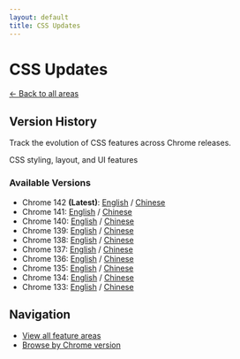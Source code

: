 ```yaml
---
layout: default
title: CSS Updates
---
```


# CSS Updates

[← Back to all areas](../index.html)

## Version History

Track the evolution of CSS features across Chrome releases.

CSS styling, layout, and UI features

### Available Versions

- Chrome 142 **(Latest)**: [English](./chrome-142-en.html) / [Chinese](./chrome-142-zh.html)
- Chrome 141: [English](./chrome-141-en.html) / [Chinese](./chrome-141-zh.html)
- Chrome 140: [English](./chrome-140-en.html) / [Chinese](./chrome-140-zh.html)
- Chrome 139: [English](./chrome-139-en.html) / [Chinese](./chrome-139-zh.html)
- Chrome 138: [English](./chrome-138-en.html) / [Chinese](./chrome-138-zh.html)
- Chrome 137: [English](./chrome-137-en.html) / [Chinese](./chrome-137-zh.html)
- Chrome 136: [English](./chrome-136-en.html) / [Chinese](./chrome-136-zh.html)
- Chrome 135: [English](./chrome-135-en.html) / [Chinese](./chrome-135-zh.html)
- Chrome 134: [English](./chrome-134-en.html) / [Chinese](./chrome-134-zh.html)
- Chrome 133: [English](./chrome-133-en.html) / [Chinese](./chrome-133-zh.html)

## Navigation

- [View all feature areas](../index.html)
- [Browse by Chrome version](../../versions/index.html)
